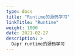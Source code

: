 ```yaml
---
type: docs
title: "Runtime的源码学习"
linkTitle: "Runtime"
weight: 1000
date: 2021-02-27
description: >
  Dapr runtime的源码学习
---
```




